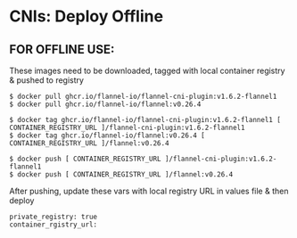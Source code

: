 # CNIs: Deploy Offline

## FOR OFFLINE USE:
These images need to be downloaded, tagged with local container registry & pushed to registry

```
$ docker pull ghcr.io/flannel-io/flannel-cni-plugin:v1.6.2-flannel1
$ docker pull ghcr.io/flannel-io/flannel:v0.26.4

$ docker tag ghcr.io/flannel-io/flannel-cni-plugin:v1.6.2-flannel1 [ CONTAINER_REGISTRY_URL ]/flannel-cni-plugin:v1.6.2-flannel1
$ docker tag ghcr.io/flannel-io/flannel:v0.26.4 [ CONTAINER_REGISTRY_URL ]/flannel:v0.26.4

$ docker push [ CONTAINER_REGISTRY_URL ]/flannel-cni-plugin:v1.6.2-flannel1
$ docker push [ CONTAINER_REGISTRY_URL ]/flannel:v0.26.4
```

After pushing, update these vars with local registry URL in values file & then deploy

```
private_registry: true
container_rgistry_url:
```
